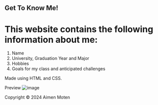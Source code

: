 ## Get To Know Me!
# This website contains the following information about me:
1. Name
2. University, Graduation Year and Major
3. Hobbies
4. Goals for my class and anticipated challenges

Made using HTML and CSS.

Preview
![image](https://github.com/user-attachments/assets/94befd98-b234-46e8-9a11-7c6373aee197)




Copyright © 2024 Aimen Moten

